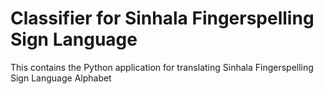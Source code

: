 # Classifier for Sinhala Fingerspelling Sign Language

This contains the Python application for translating Sinhala Fingerspelling Sign Language Alphabet
